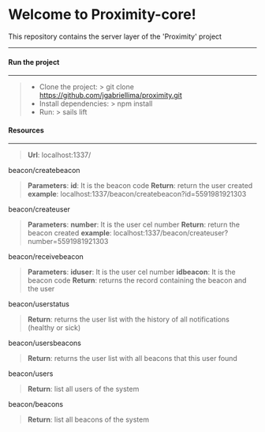 Welcome to Proximity-core!
===================
This repository contains the server layer of the 'Proximity' project 

----------

#### <i class="icon-file"></i> Run the project
-------------

> - Clone the project: 
	> git clone https://github.com/jgabriellima/proximity.git
> - Install dependencies: 
	> npm install
> - Run: 
	> sails lift	

#### <i class="icon-hdd"></i> Resources
-------------
> **Url**: localhost:1337/ 

beacon/createbeacon
> **Parameters**: 
> **id**: It is the beacon code
> **Return**: 
> return the user created
> **example**: localhost:1337/beacon/createbeacon?id=5591981921303

beacon/createuser
> **Parameters**: 
> **number**: It is the user cel number 
 > **Return**: 
> return the beacon created
> **example**: localhost:1337/beacon/createuser?number=5591981921303


beacon/receivebeacon
> **Parameters**: 
> **iduser**: It is the user cel number 
> **idbeacon**: It is the beacon code
 > **Return**: 
> returns the record containing the beacon and the user

beacon/userstatus
 > **Return**: 
> returns the user list with the history of all notifications (healthy or sick)

beacon/usersbeacons
 > **Return**: 
> returns the user list with all beacons that this user found

beacon/users
 > **Return**: 
> list all users of the system

beacon/beacons
 > **Return**: 
> list all beacons of the system
